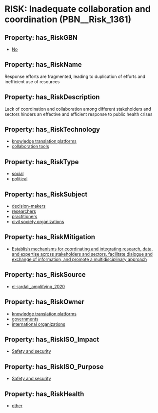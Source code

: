 # RISK: __Inadequate collaboration and coordination__ (PBN__Risk_1361)

## Property: has_RiskGBN

* [No](PBN__RiskGBN_0)

## Property: has_RiskName

Response efforts are fragmented, leading to duplication of efforts and inefficient use of resources

## Property: has_RiskDescription

Lack of coordination and collaboration among different stakeholders and sectors hinders an effective and efficient response to public health crises

## Property: has_RiskTechnology

* [knowledge translation platforms](PBN__Technology_565)
* [collaboration tools](PBN__Technology_567)

## Property: has_RiskType

* [social](PBN__RiskType_2)
* [political](PBN__RiskType_1)

## Property: has_RiskSubject

* [decision-makers](PBN__Stakeholder_227)
* [researchers](PBN__Stakeholder_2)
* [practitioners](PBN__Stakeholder_228)
* [civil society organizations](PBN__Stakeholder_232)

## Property: has_RiskMitigation

* [Establish mechanisms for coordinating and integrating research, data, and expertise across stakeholders and sectors, facilitate dialogue and exchange of information, and promote a multidisciplinary approach](PBN__RiskMitigation_1857)

## Property: has_RiskSource

* [el-jardali_amplifying_2020](PBN__Article_111)

## Property: has_RiskOwner

* [knowledge translation platforms](PBN__Stakeholder_878)
* [governments](PBN__Stakeholder_47)
* [international organizations](PBN__Stakeholder_242)

## Property: has_RiskISO_Impact

* [Safety and security](PBN__RiskISO_Purpose_5)

## Property: has_RiskISO_Purpose

* [Safety and security](PBN__RiskISO_Impact_0)

## Property: has_RiskHealth

* [other](PBN__RiskHealth_2)

